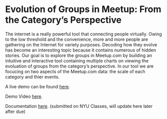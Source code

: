 # Evolution of Groups in Meetup: From the Category’s Perspective

The internet is a really powerful tool that connecting people virtually. Owing to the low threshold and the convenience, more and more people are gathering on the Internet for variety purposes. Decoding how they evolve has become an interesting topic because it contains numerous of hidden stories. Our goal is to explore the groups in Meetup.com by building an intuitive and interactive tool containing multiple charts on viewing the evoluation of groups from the category’s perspective. In our tool we are focucing on two aspects of the  Meetup.com data: the scale of each category and thier events.

A live demo can be found [here](http://nyu-cs6313-projects.github.io/meetup-cat-evol/).

Demo Video [here](https://www.dropbox.com/s/h266kw5cvayl6jl/Demo%20Video.mov?dl=0).

Documentation [here](#). (submitted on NYU Classes, will update here later after due)
